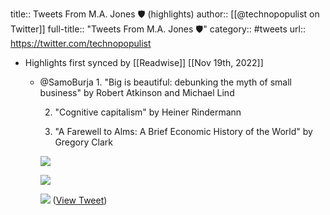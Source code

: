 title:: Tweets From M.A. Jones 🛡️ (highlights)
author:: [[@technopopulist on Twitter]]
full-title:: "Tweets From M.A. Jones 🛡️"
category:: #tweets
url:: https://twitter.com/technopopulist

- Highlights first synced by [[Readwise]] [[Nov 19th, 2022]]
	- @SamoBurja 1. "Big is beautiful: debunking the myth of small business" by Robert Atkinson and Michael Lind
	  
	  2. "Cognitive capitalism" by Heiner Rindermann
	  
	  3. "A Farewell to Alms: A Brief Economic History of the World" by Gregory Clark 
	  
	  ![](https://pbs.twimg.com/media/FSye5qbXwAAfOXW.jpg) 
	  
	  ![](https://pbs.twimg.com/media/FSye6g1WIAASYXN.jpg) 
	  
	  ![](https://pbs.twimg.com/media/FSyfR_kWAAA8KwZ.jpg) ([View Tweet](https://twitter.com/technopopulist/status/1525769764114685953))